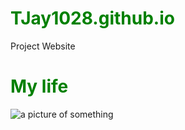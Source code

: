 # TJay1028.github.io
Project Website
<!DOCTYPE html>
<html>
    <head>
        <meta charset="utf-8">
        <title>CSS inheritance</title>
        <style>
            h1{color:green;}
        </style>
        </head>
  <body>
        <h1> My life</h1>
        <img src = "https://pixabay.com/en/wind-farm-wind-energy-1747331/" alt="a picture of something">
    </body>
</html>
